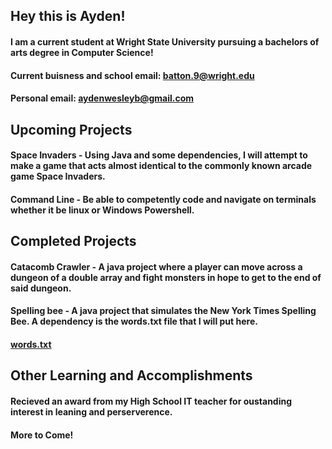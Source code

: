 ## Hey this is Ayden!
#### I am a current student at Wright State University pursuing a bachelors of arts degree in Computer Science!
#### Current buisness and school email: batton.9@wright.edu
#### Personal email: aydenwesleyb@gmail.com

## Upcoming Projects
#### Space Invaders - Using Java and some dependencies, I will attempt to make a game that acts almost identical to the commonly known arcade game Space Invaders.
#### Command Line - Be able to competently code and navigate on terminals whether it be linux or Windows Powershell.

## Completed Projects
#### Catacomb Crawler -  A java project where a player can move across a dungeon of a double array and fight monsters in hope to get to the end of said dungeon.
#### Spelling bee - A java project that simulates the New York Times Spelling Bee. A dependency is the words.txt file that I will put here.
#### [words.txt](https://github.com/user-attachments/files/22011495/words.txt)

## Other Learning and Accomplishments
#### Recieved an award from my High School IT teacher for oustanding interest in leaning and perserverence.
#### More to Come!

